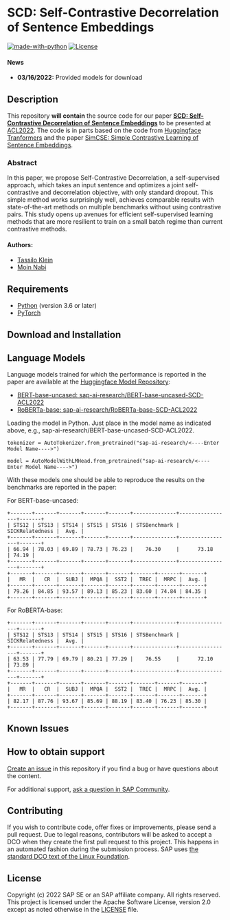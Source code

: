 # SCD: Self-Contrastive Decorrelation of Sentence Embeddings
[![made-with-python](https://img.shields.io/badge/Made%20with-Python-red.svg)](#python)
[![License](https://img.shields.io/badge/License-Apache%202.0-blue.svg)](https://opensource.org/licenses/Apache-2.0)
<!--- Register repository https://api.reuse.software/register, then add REUSE badge:
[![REUSE status](https://api.reuse.software/badge/github.com/SAP-samples/REPO-NAME)](https://api.reuse.software/info/github.com/SAP-samples/REPO-NAME)
-->

#### News
- **03/16/2022:** Provided models for download

## Description
This repository **will contain** the source code for our paper [**SCD: Self-Contrastive Decorrelation of Sentence Embeddings**](http://arxiv.org/abs/2203.07847) to be presented at [ACL2022](https://www.2022.aclweb.org/). The code is in parts based on the code from [Huggingface Tranformers](https://github.com/huggingface/transformers) and the paper [SimCSE: Simple Contrastive Learning of Sentence Embeddings](https://github.com/princeton-nlp/SimCSE).

### Abstract
In this paper, we propose Self-Contrastive Decorrelation, a self-supervised approach, which takes an input sentence and optimizes a joint self-contrastive and decorrelation objective, with only standard dropout. This simple method works surprisingly well, achieves comparable results with state-of-the-art methods on multiple benchmarks without using contrastive pairs. This study opens up avenues for efficient self-supervised learning methods that are more resilient to train on a small batch regime than current contrastive methods.

#### Authors:
 - [Tassilo Klein](https://tjklein.github.io/)
 - [Moin Nabi](https://moinnabi.github.io/)

## Requirements
- [Python](https://www.python.org/) (version 3.6 or later)
- [PyTorch](https://pytorch.org/)


## Download and Installation


## Language Models

Language models trained for which the performance is reported in the paper are available at the [Huggingface Model Repository](https://huggingface.co/models):
 - [BERT-base-uncased: sap-ai-research/BERT-base-uncased-SCD-ACL2022](https://huggingface.co/sap-ai-research/BERT-base-uncased-SCD-ACL2022)
 - [RoBERTa-base: sap-ai-research/RoBERTa-base-SCD-ACL2022](https://huggingface.co/sap-ai-research/RoBERTa-base-SCD-ACL2022)

Loading the model in Python. Just place in the model name as indicated above, e.g., sap-ai-research/BERT-base-uncased-SCD-ACL2022.

```shell
tokenizer = AutoTokenizer.from_pretrained("sap-ai-research/<----Enter Model Name---->")

model = AutoModelWithLMHead.from_pretrained("sap-ai-research/<----Enter Model Name---->")
```

With these models one should be able to reproduce the results on the benchmarks are reported in the paper:

For BERT-base-uncased:

```shell
+-------+-------+-------+-------+-------+--------------+-----------------+-------+
| STS12 | STS13 | STS14 | STS15 | STS16 | STSBenchmark | SICKRelatedness |  Avg. |
+-------+-------+-------+-------+-------+--------------+-----------------+-------+
| 66.94 | 78.03 | 69.89 | 78.73 | 76.23 |    76.30     |      73.18      | 74.19 |
+-------+-------+-------+-------+-------+--------------+-----------------+-------+
+-------+-------+-------+-------+-------+-------+-------+-------+
|   MR  |   CR  |  SUBJ |  MPQA |  SST2 |  TREC |  MRPC |  Avg. |
+-------+-------+-------+-------+-------+-------+-------+-------+
| 79.26 | 84.85 | 93.57 | 89.13 | 85.23 | 83.60 | 74.84 | 84.35 |
+-------+-------+-------+-------+-------+-------+-------+-------+
```

For RoBERTA-base:

```shell
+-------+-------+-------+-------+-------+--------------+-----------------+-------+
| STS12 | STS13 | STS14 | STS15 | STS16 | STSBenchmark | SICKRelatedness |  Avg. |
+-------+-------+-------+-------+-------+--------------+-----------------+-------+
| 63.53 | 77.79 | 69.79 | 80.21 | 77.29 |    76.55     |      72.10      | 73.89 |
+-------+-------+-------+-------+-------+--------------+-----------------+-------+
+-------+-------+-------+-------+-------+-------+-------+-------+
|   MR  |   CR  |  SUBJ |  MPQA |  SST2 |  TREC |  MRPC |  Avg. |
+-------+-------+-------+-------+-------+-------+-------+-------+
| 82.17 | 87.76 | 93.67 | 85.69 | 88.19 | 83.40 | 76.23 | 85.30 |
+-------+-------+-------+-------+-------+-------+-------+-------+
```


## Known Issues

## How to obtain support
[Create an issue](https://github.com/SAP-samples/<repository-name>/issues) in this repository if you find a bug or have questions about the content.
 
For additional support, [ask a question in SAP Community](https://answers.sap.com/questions/ask.html).

## Contributing
If you wish to contribute code, offer fixes or improvements, please send a pull request. Due to legal reasons, contributors will be asked to accept a DCO when they create the first pull request to this project. This happens in an automated fashion during the submission process. SAP uses [the standard DCO text of the Linux Foundation](https://developercertificate.org/).

## License
Copyright (c) 2022 SAP SE or an SAP affiliate company. All rights reserved. This project is licensed under the Apache Software License, version 2.0 except as noted otherwise in the [LICENSE](LICENSES/Apache-2.0.txt) file.
